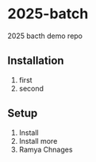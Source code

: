 # 2025-batch
2025 bacth demo repo

## Installation

1. first
2. second


## Setup
1. Install 
2. Install more
3. Ramya Chnages
